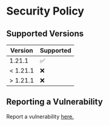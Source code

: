# Security Policy

## Supported Versions

| Version   | Supported          |
|-----------| ------------------ |
| 1.21.1    | :white_check_mark: |
| < 1.21.1  | :x:                |
| \> 1.21.1 | :x:                |

## Reporting a Vulnerability

Report a vulnerability [here.](https://github.com/Gameking1happy-Development/GK1H-Vanilla-Plus/security/advisories/new)
